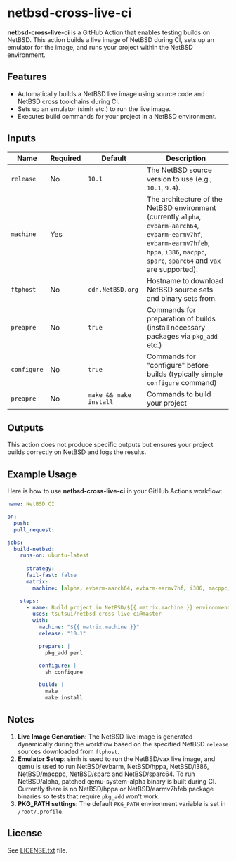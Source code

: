 # netbsd-cross-live-ci

**netbsd-cross-live-ci** is a GitHub Action that enables testing builds on NetBSD.
This action builds a live image of NetBSD during CI, sets up an emulator for the image,
and runs your project within the NetBSD environment.

## Features
- Automatically builds a NetBSD live image using source code and NetBSD cross toolchains during CI.
- Sets up an emulator (simh etc.) to run the live image.
- Executes build commands for your project in a NetBSD environment.

## Inputs

| Name           | Required | Default         | Description                                                      |
|----------------|----------|-----------------|------------------------------------------------------------------|
| `release`      | No       | `10.1`          | The NetBSD source version to use (e.g., `10.1`, `9.4`). |
| `machine`      | Yes      |                 | The architecture of the NetBSD environment (currently `alpha`, `evbarm-aarch64`, `evbarm-earmv7hf`, `evbarm-earmv7hfeb`, `hppa`, `i386`, `macppc`, `sparc`, `sparc64` and `vax` are supported). |
| `ftphost`      | No       | `cdn.NetBSD.org`| Hostname to download NetBSD source sets and binary sets from.  |
| `preapre`      | No       | `true`          | Commands for preparation of builds (install necessary packages via `pkg_add` etc.) |
| `configure`    | No       | `true`          | Commands for "configure" before builds (typically simple `configure` command) |
| `preapre`      | No       | `make && make install`| Commands to build your project |

## Outputs

This action does not produce specific outputs but ensures your project builds correctly on NetBSD and logs the results.

## Example Usage

Here is how to use **netbsd-cross-live-ci** in your GitHub Actions workflow:

```yaml
name: NetBSD CI

on:
  push:
  pull_request:

jobs:
  build-netbsd:
    runs-on: ubuntu-latest
    
      strategy:
      fail-fast: false
      matrix:
        machine: [alpha, evbarm-aarch64, evbarm-earmv7hf, i386, macppc, sparc, sparc64, vax]

    steps:
      - name: Build project in NetBSD/${{ matrix.machine }} environment
        uses: tsutsui/netbsd-cross-live-ci@master
        with:
          machine: "${{ matrix.machine }}"
          release: "10.1"

          prepare: |
            pkg_add perl

          configure: |
            sh configure

          build: |
            make
            make install

```

## Notes
1. **Live Image Generation**: The NetBSD live image is generated dynamically during the workflow based on the specified NetBSD `release` sources downloaded from `ftphost`.
2. **Emulator Setup**: simh is used to run the NetBSD/vax live image, and qemu is used to run NetBSD/evbarm, NetBSD/hppa, NetBSD/i386, NetBSD/macppc, NetBSD/sparc and NetBSD/sparc64. To run NetBSD/alpha, patched qemu-system-alpha binary is built during CI. Currently there is no NetBSD/hppa or NetBSD/earmv7hfeb package binaries so tests that require `pkg_add` won't work.
3. **PKG_PATH settings**: The default `PKG_PATH` environment variable is set in `/root/.profile`.

## License
See [LICENSE.txt](LICENSE.txt) file.

